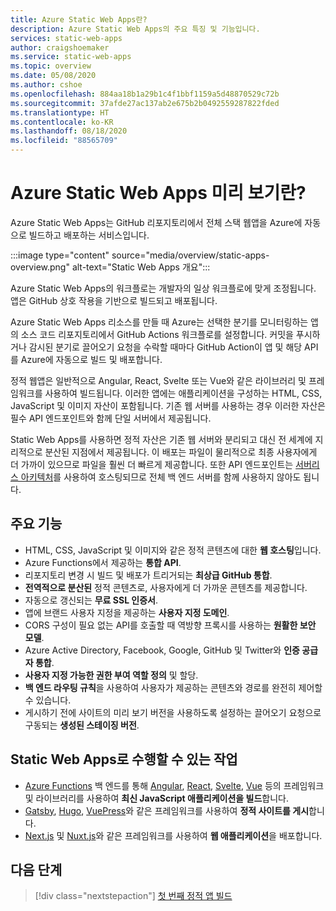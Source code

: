 ```yaml
---
title: Azure Static Web Apps란?
description: Azure Static Web Apps의 주요 특징 및 기능입니다.
services: static-web-apps
author: craigshoemaker
ms.service: static-web-apps
ms.topic: overview
ms.date: 05/08/2020
ms.author: cshoe
ms.openlocfilehash: 884aa18b1a29b1c4f1bbf1159a5d48870529c72b
ms.sourcegitcommit: 37afde27ac137ab2e675b2b0492559287822fded
ms.translationtype: HT
ms.contentlocale: ko-KR
ms.lasthandoff: 08/18/2020
ms.locfileid: "88565709"
---
```

# <a name="what-is-azure-static-web-apps-preview"></a>Azure Static Web Apps 미리 보기란?

Azure Static Web Apps는 GitHub 리포지토리에서 전체 스택 웹앱을 Azure에 자동으로 빌드하고 배포하는 서비스입니다.

:::image type="content" source="media/overview/static-apps-overview.png" alt-text="Static Web Apps 개요":::

Azure Static Web Apps의 워크플로는 개발자의 일상 워크플로에 맞게 조정됩니다. 앱은 GitHub 상호 작용을 기반으로 빌드되고 배포됩니다.

Azure Static Web Apps 리소스를 만들 때 Azure는 선택한 분기를 모니터링하는 앱의 소스 코드 리포지토리에서 GitHub Actions 워크플로를 설정합니다. 커밋을 푸시하거나 감시된 분기로 끌어오기 요청을 수락할 때마다 GitHub Action이 앱 및 해당 API를 Azure에 자동으로 빌드 및 배포합니다.

정적 웹앱은 일반적으로 Angular, React, Svelte 또는 Vue와 같은 라이브러리 및 프레임워크를 사용하여 빌드됩니다. 이러한 앱에는 애플리케이션을 구성하는 HTML, CSS, JavaScript 및 이미지 자산이 포함됩니다. 기존 웹 서버를 사용하는 경우 이러한 자산은 필수 API 엔드포인트와 함께 단일 서버에서 제공됩니다.

Static Web Apps를 사용하면 정적 자산은 기존 웹 서버와 분리되고 대신 전 세계에 지리적으로 분산된 지점에서 제공됩니다. 이 배포는 파일이 물리적으로 최종 사용자에게 더 가까이 있으므로 파일을 훨씬 더 빠르게 제공합니다. 또한 API 엔드포인트는 [서버리스 아키텍처](../azure-functions/functions-overview.md)를 사용하여 호스팅되므로 전체 백 엔드 서버를 함께 사용하지 않아도 됩니다.

## <a name="key-features"></a>주요 기능

- HTML, CSS, JavaScript 및 이미지와 같은 정적 콘텐츠에 대한 **웹 호스팅**입니다.
- Azure Functions에서 제공하는 **통합 API**.
- 리포지토리 변경 시 빌드 및 배포가 트리거되는 **최상급 GitHub 통합**.
- **전역적으로 분산된** 정적 콘텐츠로, 사용자에게 더 가까운 콘텐츠를 제공합니다.
- 자동으로 갱신되는 **무료 SSL 인증서**.
- 앱에 브랜드 사용자 지정을 제공하는 **사용자 지정 도메인**.
- CORS 구성이 필요 없는 API를 호출할 때 역방향 프록시를 사용하는 **원활한 보안 모델**.
- Azure Active Directory, Facebook, Google, GitHub 및 Twitter와 **인증 공급자 통합**.
- **사용자 지정 가능한 권한 부여 역할 정의** 및 할당.
- **백 엔드 라우팅 규칙**을 사용하여 사용자가 제공하는 콘텐츠와 경로를 완전히 제어할 수 있습니다.
- 게시하기 전에 사이트의 미리 보기 버전을 사용하도록 설정하는 끌어오기 요청으로 구동되는 **생성된 스테이징 버전**.

## <a name="what-you-can-do-with-static-web-apps"></a>Static Web Apps로 수행할 수 있는 작업

- [Azure Functions](apis.md) 백 엔드를 통해 [Angular](getting-started.md?tabs=angular), [React](getting-started.md?tabs=react), [Svelte](https://docs.microsoft.com/learn/modules/publish-app-service-static-web-app-api/), [Vue](getting-started.md?tabs=react) 등의 프레임워크 및 라이브러리를 사용하여 **최신 JavaScript 애플리케이션을 빌드**합니다.
- [Gatsby](publish-gatsby.md), [Hugo](publish-hugo.md), [VuePress](publish-vuepress.md)와 같은 프레임워크를 사용하여 **정적 사이트를 게시**합니다.
- [Next.js](deploy-nextjs.md) 및 [Nuxt.js](deploy-nuxtjs.md)와 같은 프레임워크를 사용하여 **웹 애플리케이션**을 배포합니다.

## <a name="next-steps"></a>다음 단계

> [!div class="nextstepaction"]
> [첫 번째 정적 앱 빌드](getting-started.md)
